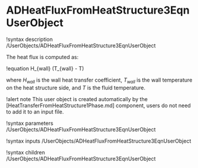 # ADHeatFluxFromHeatStructure3EqnUserObject

!syntax description /UserObjects/ADHeatFluxFromHeatStructure3EqnUserObject

The heat flux is computed as:

!equation
H_{wall} (T_{wall} - T)

where $H_{wall}$ is the wall heat transfer coefficient, $T_{wall}$ is the wall temperature on the
heat structure side, and $T$ is the fluid temperature.

!alert note
This user object is created automatically by the [HeatTransferFromHeatStructure1Phase.md]
component, users do not need to add it to an input file.

!syntax parameters /UserObjects/ADHeatFluxFromHeatStructure3EqnUserObject

!syntax inputs /UserObjects/ADHeatFluxFromHeatStructure3EqnUserObject

!syntax children /UserObjects/ADHeatFluxFromHeatStructure3EqnUserObject
